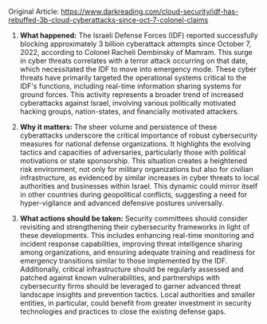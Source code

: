 Original Article: https://www.darkreading.com/cloud-security/idf-has-rebuffed-3b-cloud-cyberattacks-since-oct-7-colonel-claims

1. **What happened:** The Israeli Defense Forces (IDF) reported successfully blocking approximately 3 billion cyberattack attempts since October 7, 2022, according to Colonel Racheli Dembinsky of Mamram. This surge in cyber threats correlates with a terror attack occurring on that date, which necessitated the IDF to move into emergency mode. These cyber threats have primarily targeted the operational systems critical to the IDF's functions, including real-time information sharing systems for ground forces. This activity represents a broader trend of increased cyberattacks against Israel, involving various politically motivated hacking groups, nation-states, and financially motivated attackers.

2. **Why it matters:** The sheer volume and persistence of these cyberattacks underscore the critical importance of robust cybersecurity measures for national defense organizations. It highlights the evolving tactics and capacities of adversaries, particularly those with political motivations or state sponsorship. This situation creates a heightened risk environment, not only for military organizations but also for civilian infrastructure, as evidenced by similar increases in cyber threats to local authorities and businesses within Israel. This dynamic could mirror itself in other countries during geopolitical conflicts, suggesting a need for hyper-vigilance and advanced defensive postures universally.

3. **What actions should be taken:** Security committees should consider revisiting and strengthening their cybersecurity frameworks in light of these developments. This includes enhancing real-time monitoring and incident response capabilities, improving threat intelligence sharing among organizations, and ensuring adequate training and readiness for emergency transitions similar to those implemented by the IDF. Additionally, critical infrastructure should be regularly assessed and patched against known vulnerabilities, and partnerships with cybersecurity firms should be leveraged to garner advanced threat landscape insights and prevention tactics. Local authorities and smaller entities, in particular, could benefit from greater investment in security technologies and practices to close the existing defense gaps.